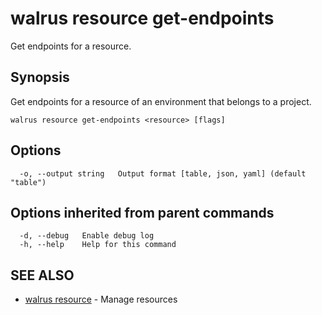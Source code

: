 # walrus resource get-endpoints

Get endpoints for a resource.

## Synopsis

Get endpoints for a resource of an environment that belongs to a project.

```
walrus resource get-endpoints <resource> [flags]
```

## Options

```
  -o, --output string   Output format [table, json, yaml] (default "table")
```

## Options inherited from parent commands

```
  -d, --debug   Enable debug log
  -h, --help    Help for this command
```

## SEE ALSO

* [walrus resource](walrus_resource)	 - Manage resources

